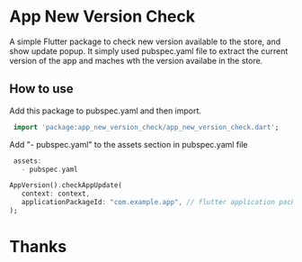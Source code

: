 # App New Version Check

A simple Flutter package to check new version available to the store, and show update popup. It simply used pubspec.yaml file to extract the current version of the app and maches wth the version availabe in the store.

## How to use
Add this package to pubspec.yaml and then import.

```dart
 import 'package:app_new_version_check/app_new_version_check.dart';
 ```

Add "- pubspec.yaml" to the assets section in pubspec.yaml file
 ```dart
  assets:
    - pubspec.yaml
 ```

 ```dart
 AppVersion().checkAppUpdate(
    context: context,
    applicationPackageId: "com.example.app", // flutter application package id
 );
 ```


# Thanks
